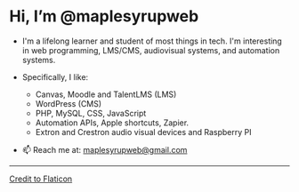 # Hi, I’m @maplesyrupweb
- I'm a lifelong learner and student of most things in tech. I'm interesting in web programming, LMS/CMS, audiovisual systems, and automation systems.
-  Specifically, I like: 
    * Canvas, Moodle and TalentLMS (LMS)
    * WordPress (CMS) 
    * PHP, MySQL, CSS, JavaScript
    * Automation APIs, Apple shortcuts, Zapier.
    * Extron and Crestron audio visual devices and Raspberry PI


- 📫 Reach me at: maplesyrupweb@gmail.com

***


<!---
maplesyrupweb/maplesyrupweb is a ✨ special ✨ repository because its `README.md` (this file) appears on your GitHub profile.
You can click the Preview link to take a look at your changes.
--->


<a href="https://www.flaticon.com/free-icons/maple-syrup" title="maple syrup icons">Credit to Flaticon</a>
